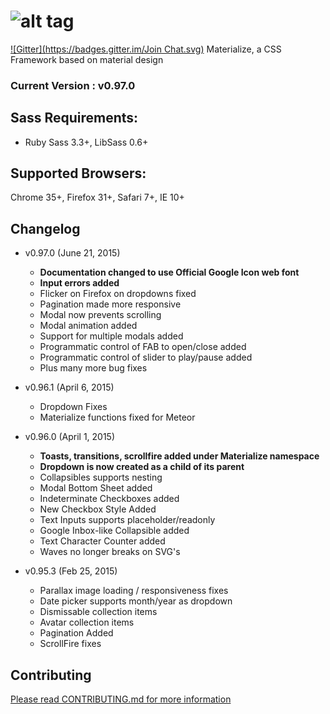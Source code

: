 ![alt tag](https://raw.github.com/dogfalo/materialize/master/images/materialize.gif)
===========

[![Gitter](https://badges.gitter.im/Join Chat.svg)](https://gitter.im/Dogfalo/materialize?utm_source=badge&utm_medium=badge&utm_campaign=pr-badge&utm_content=badge)
Materialize, a CSS Framework based on material design

### Current Version : v0.97.0

## Sass Requirements:

- Ruby Sass 3.3+, LibSass 0.6+

## Supported Browsers:

Chrome 35+, Firefox 31+, Safari 7+, IE 10+

## Changelog

- v0.97.0 (June 21, 2015)
    - **Documentation changed to use Official Google Icon web font**
    - **Input errors added**
    - Flicker on Firefox on dropdowns fixed
    - Pagination made more responsive
    - Modal now prevents scrolling
    - Modal animation added
    - Support for multiple modals added
    - Programmatic control of FAB to open/close added
    - Programmatic control of slider to play/pause added
    - Plus many more bug fixes
- v0.96.1 (April 6, 2015)
    - Dropdown Fixes
    - Materialize functions fixed for Meteor
- v0.96.0 (April 1, 2015)
    - **Toasts, transitions, scrollfire added under Materialize namespace**
    - **Dropdown is now created as a child of its parent**
    - Collapsibles supports nesting
    - Modal Bottom Sheet added
    - Indeterminate Checkboxes added
    - New Checkbox Style Added
    - Text Inputs supports placeholder/readonly
    - Google Inbox-like Collapsible added
    - Text Character Counter added
    - Waves no longer breaks on SVG's

- v0.95.3 (Feb 25, 2015)
    - Parallax image loading / responsiveness fixes
    - Date picker supports month/year as dropdown
    - Dismissable collection items
    - Avatar collection items
    - Pagination Added
    - ScrollFire fixes

## Contributing

[Please read CONTRIBUTING.md for more information](CONTRIBUTING.md)
